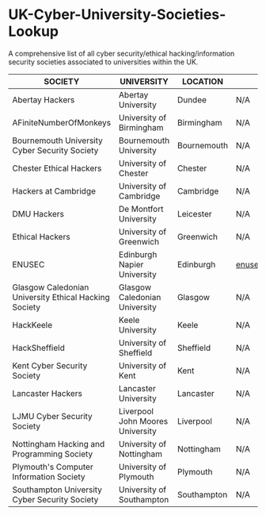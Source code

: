 # UK-Cyber-University-Societies-Lookup
A comprehensive list of all cyber security/ethical hacking/information security societies associated to universities within the UK.

|SOCIETY         | UNIVERSITY                      | LOCATION         | EMAIL               |
|---|---|---|---|
|Abertay Hackers |Abertay University | Dundee|N/A          |
|AFiniteNumberOfMonkeys|University of Birmingham|Birmingham|N/A|
|Bournemouth University Cyber Security Society|Bournemouth University|Bournemouth|N/A |
|Chester Ethical Hackers|University of Chester|Chester| N/A|
|Hackers at Cambridge|University of Cambridge|Cambridge| N/A|
|DMU Hackers|De Montfort University|Leicester|N/A|
|Ethical Hackers|University of Greenwich|Greenwich| N/A |
|ENUSEC|Edinburgh Napier University|Edinburgh| enusec@gmail.com|
|Glasgow Caledonian University Ethical Hacking Society|Glasgow Caledonian University|Glasgow| N/A|
|HackKeele|Keele University|Keele| N/A|
|HackSheffield|University of Sheffield|Sheffield| N/A|
|Kent Cyber Security Society|University of Kent|Kent| N/A|
|Lancaster Hackers|Lancaster University|Lancaster| N/A|
|LJMU Cyber Security Society|Liverpool John Moores University|Liverpool| N/A|
|Nottingham Hacking and Programming Society|University of Nottingham|Nottingham| N/A|
|Plymouth's Computer Information Society|University of Plymouth|Plymouth| N/A|
|Southampton University Cyber Security Society|University of Southampton|Southampton| N/A|
